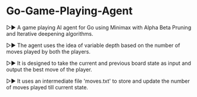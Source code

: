 # Go-Game-Playing-Agent
▷▶︎ A game playing AI agent for Go using Minimax with Alpha Beta Pruning and Iterative deepening algorithms.

▷▶︎ The agent uses the idea of variable depth based on the number of moves played by both the players.

▷▶︎ It is designed to take the current and previous board state as input and output the best move of the player.

▷▶︎ It uses an intermediate file 'moves.txt' to store and update the number of moves played till current state.
